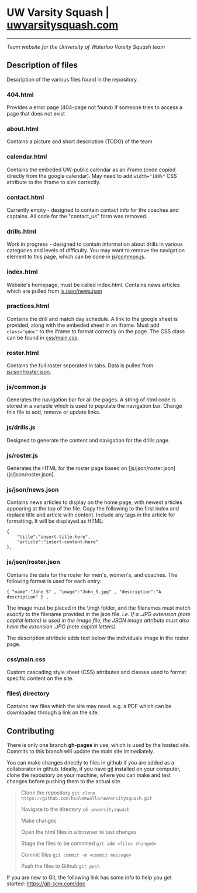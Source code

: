 # UW Varsity Squash | [uwvarsitysquash.com](uwvarsitysquash.com)
---
*Team website for the University of Waterloo Varsity Squash team*

## Description of files
Description of the various files found in the repository. 

### 404.html

Provides a error page (404-page not found) if someone tries to access a page that does not exist

### about.html

Contains a picture and short description (TODO) of the team

### calendar.html

Contains the embeded UW-public calendar as an iframe (code copied directly from the google calendar). May need to add `width="100%"` CSS attribute to the iframe to size correctly. 

### contact.html

Currently empty - designed to contain contact info for the coaches and captains. All code for the "contact_us" form was removed. 

### drills.html

Work in progress - designed to contain information about drills in various categories and levels of difficulty. You may want to remove the navigation element to this page, which can be done in [js/common.js](js/common.js). 

### index.html

Website's homepage, must be called index.html. Contains news articles which are pulled from [js.json/news.json](js/json/news.json)

### practices.html

Contains the drill and match day schedule. A link to the google sheet is provided, along with the embeded sheet in an iframe. Must add `class="gdoc"` to the iframe to format correctly on the page. The CSS class can be found in [css/main.css](css/main.css).

### roster.html

Contains the full roster seperated in tabs. Data is pulled from [js/json/roster.json](js/json/roster.json).

### js/common.js

Generates the navigation bar for all the pages. A string of html code is stored in a variable which is used to populate the navigation bar. Change this file to add, remove or update links.

### js/drills.js

Designed to generate the content and navigation for the drills page.

### js/roster.js

Generates the HTML for the roster page based on [js/json/roster.json](js/json/roster.json].

### js/json/news.json

Contains news articles to display on the home page, with newest articles appearing at the top of the file. Copy the following to the first index and replace title and article with content. Include any tags in the article for formatting. It will be displayed as HTML:

    {
        "title":"insert-title-here",
        "article":"insert-content-here"
    },

### js/json/roster.json

Contains the data for the roster for men's, women's, and coaches. The following format is used for each entry:

    { "name":"John S" , "image":"John_S.jpg" , "description":"A description" } ,
    
The image must be placed in the \img\ folder, and the filenames must match *exactly* to the filename provided in the json file. *i.e. If a .JPG extension (note capital letters) is used in the image file, the JSON image attribute must also have the extension .JPG (note capital letters)*

The description attribute adds text below the individuals image in the roster page. 

### css\main.css

Custom cascading style sheet (CSS) attributes and classes used to format specific content on the site. 

### files\\ directory

Contains raw files which the site may need. e.g. a PDF which can be downloaded through a link on the site. 

## Contributing

There is only one branch **gh-pages** in use, which is used by the hosted site. Commits to this branch will update the main site immediately. 

You can make changes directly to files in github if you are added as a collaborator in github. Ideally, if you have [git](https://git-scm.com/book/en/v2/Getting-Started-Installing-Git) installed on your computer, clone the repository on your machine, where you can make and test changes before pushing them to the actual site. 

> Clone the repository `git clone https://github.com/hsalemwalla/uwvarsitysquash.git` 
> 
> Navigate to the directory `cd uwvarsitysquash`
> 
> Make changes
> 
> Open the html files in a browser to test changes
> 
> Stage the files to be commited `git add <files changed>`
> 
> Commit files `git commit -m <commit message>`
> 
> Push the files to Github `git push`



If you are new to Git, the following link has some info to help you get started:
https://git-scm.com/doc


